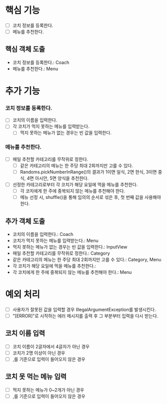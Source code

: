 # 핵심 기능

- [ ] 코치 정보를 등록한다.
- [ ] 메뉴를 추천한다.

## 핵심 객체 도출
- 코치 정보를 등록한다.: Coach
- 메뉴를 추천한다.: Menu

# 추가 기능
### 코치 정보를 등록한다.

- [ ] 코치의 이름을 입력한다.
- [ ] 각 코치가 먹지 못하는 메뉴를 입력받는다. 
  - [ ] 먹지 못하는 메뉴가 없는 경우는 빈 값을 입력한다.

### 메뉴를 추천한다.

- [ ] 매일 추천할 카테고리를 무작위로 정한다.
  - [ ] 같은 카테고리의 메뉴는 한 주당 최대 2회까지만 고를 수 있다.
  - [ ] Randoms.pickNumberInRange()의 결과가 1이면 일식, 2면 한식, 3이면 중식, 4면 아시안, 5면 양식을 추천한다.
- [ ] 선정한 카테고리로부터 각 코치가 해당 요일에 먹을 메뉴를 추천한다.
  - [ ] 각 코치에게 한 주에 중복되지 않는 메뉴를 추천해야 한다.
  - [ ] 메뉴 선정 시, shuffle()을 통해 임의의 순서로 섞은 후, 첫 번째 값을 사용해야 한다.

## 추가 객체 도출
- 코치의 이름을 입력한다.: Coach
- 코치가 먹지 못하는 메뉴를 입력받는다.: Menu
- 먹지 못하는 메뉴가 없는 경우는 빈 값을 입력한다.: InputView
- 매일 추천할 카테고리를 무작위로 정한다.: Category
- 같은 카테고리의 메뉴는 한 주당 최대 2회까지만 고를 수 있다.: Category, Menu
- 각 코치가 해당 요일에 먹을 메뉴를 추천한다.: 
- 각 코치에게 한 주에 중복되지 않는 메뉴를 추천해야 한다.: Menu 


# 예외 처리
- [ ] 사용자가 잘못된 값을 입력할 경우 IllegalArgumentException를 발생시킨다.
- [ ] "[ERROR]"로 시작하는 에러 메시지를 출력 후 그 부분부터 입력을 다시 받는다.

## 코치 이름 입력
- [ ] 코치 이름이 2글자에서 4글자가 아닌 경우
- [ ] 코치가 2명 이상이 아닌 경우
- [ ] ,를 기준으로 입력이 들어오지 않은 경우

## 코치 못 먹는 메뉴 입력
- [ ] 먹지 못하는 메뉴가 0~2개가 아닌 경우
- [ ] ,를 기준으로 입력이 들어오지 않은 경우
